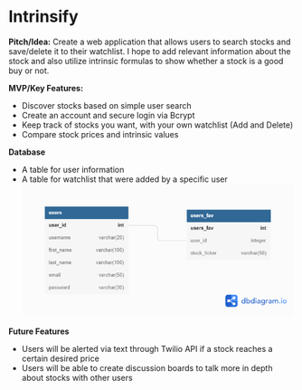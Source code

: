 # Intrinsify 

**Pitch/Idea:** Create a web application that allows users to search stocks and save/delete it to their watchlist. I hope to add relevant information about the stock and also utilize intrinsic formulas to show whether a stock is a good buy or not. 

**MVP/Key Features:** 
* Discover stocks based on simple user search
* Create an account and secure login via Bcrypt
* Keep track of stocks you want, with your own watchlist (Add and Delete)
* Compare stock prices and intrinsic values

**Database**
* A table for user information
* A table for watchlist that were added by a specific user
![Intrinsify Database](/pictures/Intrinsify%20Database.png)

**Future Features**
* Users will be alerted via text through Twilio API if a stock reaches a certain desired price
* Users will be able to create discussion boards to talk more in depth about stocks with other users




